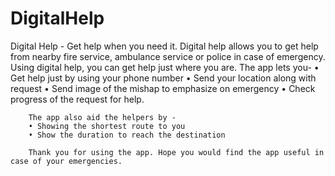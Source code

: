 # DigitalHelp
Digital Help - Get help when you need it.
Digital help allows you to get help from nearby fire service, ambulance service or police in case of emergency. Using digital help, you can get help just where you are.
        The app lets you-
        • Get help just by using your phone number
        • Send your location along with request
        • Send image of the mishap to emphasize on emergency
        • Check progress of the request for help.

        The app also aid the helpers by -
        • Showing the shortest route to you
        • Show the duration to reach the destination

        Thank you for using the app. Hope you would find the app useful in case of your emergencies.
